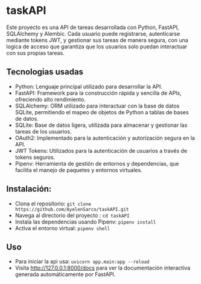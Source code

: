 # taskAPI
Este proyecto es una API de tareas desarrollada con Python, FastAPI, SQLAlchemy y Alembic. Cada usuario puede registrarse, autenticarse mediante tokens JWT, y gestionar sus tareas de manera segura, con una logica de acceso que garantiza que los usuarios solo puedan interactuar con sus propias tareas.

## Tecnologias usadas

- Python: Lenguaje principal utilizado para desarrollar la API.
- FastAPI: Framework para la construcción rápida y sencilla de APIs, ofreciendo alto rendimiento.
- SQLAlchemy: ORM utilizado para interactuar con la base de datos SQLite, permitiendo el mapeo de objetos de Python a tablas de bases de datos.
- SQLite: Base de datos ligera, utilizada para almacenar y gestionar las tareas de los usuarios.
- OAuth2: Implementado para la autenticación y autorización segura en la API.
- JWT Tokens: Utilizados para la autenticación de usuarios a través de tokens seguros.
- Pipenv: Herramienta de gestión de entornos y dependencias, que facilita el manejo de paquetes y entornos virtuales.

## Instalación:
- Clona el repositorio: `git clone https://github.com/AyelenSarco/taskAPI.git`
- Navega al directorio del proyecto : `cd taskAPI`
- Instala las dependencias usando Pipenv: `pipenv install`
- Activa el entorno virtual: `pipenv shell`

## Uso
- Para iniciar la api usa: `uvicorn app.main:app --reload`
- Visita http://127.0.0.1:8000/docs para ver la documentación interactiva generada automáticamente por FastAPI.
